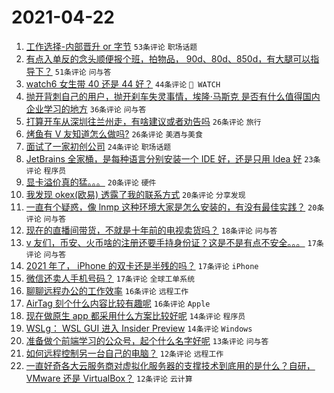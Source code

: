 # 2021-04-22

1. [工作选择-内部晋升 or 字节](https://www.v2ex.com/t/772369) `53条评论` `职场话题`
1. [有点入单反的念头顺便报个班，拍物品， 90d、80d、850d，有大腿可以指导下？](https://www.v2ex.com/t/772355) `51条评论` `问与答`
1. [watch6 女生带 40 还是 44 好？](https://www.v2ex.com/t/772358) `44条评论` ` WATCH`
1. [抛开背刺自己的用户，抛开刹车失灵事情，埃隆·马斯克 是否有什么值得国内企业学习的地方](https://www.v2ex.com/t/772346) `36条评论` `问与答`
1. [打算开车从深圳往兰州走，有啥建议或者劝告吗](https://www.v2ex.com/t/772419) `26条评论` `旅行`
1. [烤鱼有 V 友知道怎么做吗?](https://www.v2ex.com/t/772343) `26条评论` `美酒与美食`
1. [面试了一家初创公司](https://www.v2ex.com/t/772415) `24条评论` `职场话题`
1. [JetBrains 全家桶，是每种语言分别安装一个 IDE 好，还是只用 Idea 好](https://www.v2ex.com/t/772380) `23条评论` `程序员`
1. [显卡溢价真的猛。。。](https://www.v2ex.com/t/772435) `20条评论` `硬件`
1. [我发现 okex(欧易) 透露了我的联系方式](https://www.v2ex.com/t/772352) `20条评论` `分享发现`
1. [一直有个疑惑，像 lnmp 这种环境大家是怎么安装的，有没有最佳实践？](https://www.v2ex.com/t/772341) `20条评论` `问与答`
1. [现在的直播间带货，不就是十年前的电视卖货吗？](https://www.v2ex.com/t/772344) `18条评论` `问与答`
1. [v 友们，币安、火币啥的注册还要手持身份证？这是不是有点不安全。。。](https://www.v2ex.com/t/772432) `17条评论` `问与答`
1. [2021 年了， iPhone 的双卡还是半残的吗？](https://www.v2ex.com/t/772423) `17条评论` `iPhone`
1. [微信还卖人手机号码？](https://www.v2ex.com/t/772392) `17条评论` `全球工单系统`
1. [聊聊远程办公的工作效率](https://www.v2ex.com/t/772412) `16条评论` `远程工作`
1. [AirTag 刻个什么内容比较有趣呢](https://www.v2ex.com/t/772364) `16条评论` `Apple`
1. [现在做原生 app 都采用什么方案比较好呢](https://www.v2ex.com/t/772438) `14条评论` `程序员`
1. [WSLg： WSL GUI 进入 Insider Preview](https://www.v2ex.com/t/772350) `14条评论` `Windows`
1. [准备做个前端学习的公众号，起个什么名字好呢](https://www.v2ex.com/t/772377) `13条评论` `问与答`
1. [如何远程控制另一台自己的电脑？](https://www.v2ex.com/t/772466) `12条评论` `远程工作`
1. [一直好奇各大云服务商对虚拟化服务器的支撑技术到底用的是什么？自研， VMware 还是 VirtualBox？](https://www.v2ex.com/t/772384) `12条评论` `云计算`
